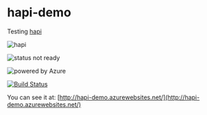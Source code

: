 # hapi-demo

Testing [hapi](https://hapijs.com/)

![hapi](https://hapijs.com/public/img/logo.svg)

![status not ready](https://img.shields.io/badge/status-WIP-yellow.svg) 

![powered by Azure](https://img.shields.io/badge/powered%20by-Azure%20%E2%98%81%EF%B8%8F-blue.svg)

[![Build Status](https://travis-ci.org/mariotristan/hapi-demo.svg?branch=master)](https://travis-ci.org/mariotristan/hapi-demo)

You can see it at:
[http://hapi-demo.azurewebsites.net/](http://hapi-demo.azurewebsites.net/)